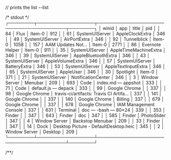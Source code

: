 // prints the list
--list

/* stdout */
┌────────┬──────────────────┬────────────────────────────────────────┬────────┐
│ winid  │ app              │ title                                  │ pid    │
│ 84     │ Flux             │ Item-0                                 │ 912    │
│ 61     │ SystemUIServer   │ AppleClockExtra                        │ 346    │
│ 49     │ SystemUIServer   │ AirPortExtra                           │ 346    │
│ 92     │ Tunnelblick      │ Item-0                                 │ 1058   │
│ 157    │ AAM Updates Not… │ Item-0                                 │ 2771   │
│ 86     │ Evernote Helper  │ Item-0                                 │ 911    │
│ 35     │ SystemUIServer   │ AppleTimeMachineExtra                  │ 346    │
│ 39     │ SystemUIServer   │ AppleBluetoothExtra                    │ 346    │
│ 43     │ SystemUIServer   │ AppleVolumeExtra                       │ 346    │
│ 57     │ SystemUIServer   │ BatteryExtra                           │ 346    │
│ 53     │ SystemUIServer   │ AppleTextInputExtra                    │ 346    │
│ 65     │ SystemUIServer   │ AppleUser                              │ 346    │
│ 30     │ Spotlight        │ Item-0                                 │ 371    │
│ 21     │ SystemUIServer   │ NotificationCenter                     │ 346    │
│ 3      │ Window Server    │ Menubar                                │ 209    │
│ 693    │ Code             │ index.md — appshot                     │ 333    │
│ 71     │ Code             │ default.js — depack                    │ 333    │
│ 99     │ Google Chrome    │                                        │ 337    │
│ 98     │ Google Chrome    │ travis-ci/artifacts: Travis CI Artifa… │ 337    │
│ 141    │ Google Chrome    │                                        │ 337    │
│ 140    │ Google Chrome    │ Billing                                │ 337    │
│ 679    │ Google Chrome    │                                        │ 337    │
│ 678    │ Google Chrome    │ IAM Management Console                 │ 337    │
│ 631    │ Terminal         │ doc — -bash — 80×24                    │ 339    │
│ 353    │ Finder           │                                        │ 347    │
│ 643    │ Finder           │ doc                                    │ 347    │
│ 585    │ Finder           │ PhotoSlider                            │ 347    │
│ 4      │ Window Server    │ Backstop Menubar                       │ 209    │
│ 33     │ Finder           │                                        │ 347    │
│ 14     │ Dock             │ Desktop Picture - DefaultDesktop.heic  │ 345    │
│ 2      │ Window Server    │ Desktop                                │ 209    │
└────────┴──────────────────┴────────────────────────────────────────┴────────┘

/**/